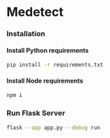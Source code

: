 # Medetect

### Installation 

#### Install Python requirements
```bash
pip install -r requirements.txt
```

#### Install Node requirements
```bash
npm i
```

### Run Flask Server
```bash
flask --app app.py --debug run
```
